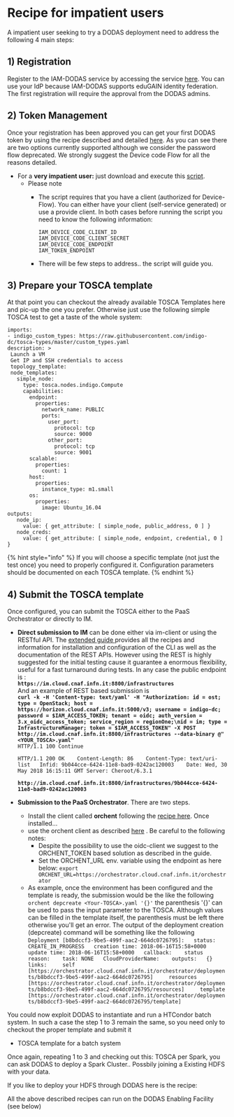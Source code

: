 # Recipe for impatient users

A impatient user seeking to try a DODAS deployment need to address the following 4 main steps: 

## 1\) Registration

Register to the IAM-DODAS service by accessing the service [here](https://dodas-iam.cloud.cnaf.infn.it/). You can use your IdP because IAM-DODAS supports eduGAIN identity federation.   
The first registration will require the approval from the DODAS admins. 

## 2\) Token Management

Once your registration has been approved you can get your first DODAS token by using the recipe described and detailed [here](https://indigo-iam.github.io/docs/v/current/user-guide/getting-a-token.html). As you can see there are two options currently supported although we consider the password flow deprecated. We strongly suggest the Device code Flow for all the reasons detailed. 

* For a **very impatient user:** just download and execute this [script](https://gist.github.com/andreaceccanti/5b69323b89ce08321e7b5236de503600). 
  * Please note 
    * The script requires that you have a client \(authorized for Device-Flow\). You can either have your client \(self-service generated\) or use a provide client. In both cases before running the script you need to know the following information:  


      ```text
      IAM_DEVICE_CODE_CLIENT_ID
      IAM_DEVICE_CODE_CLIENT_SECRET
      IAM_DEVICE_CODE_ENDPOINT
      IAM_TOKEN_ENDPOINT 
      ```

    * There will be few steps to address.. the script will guide you. 

## 3\) Prepare your TOSCA template

At that point you can checkout the already available TOSCA Templates here and pic-up the one you prefer. Otherwise just use the following simple TOSCA test to get a taste of the whole system:  


```text
imports:
- indigo_custom_types: https://raw.githubusercontent.com/indigo-dc/tosca-types/master/custom_types.yaml
description: >
 Launch a VM 
 Get IP and SSH credentials to access
 topology_template:
 node_templates:
   simple_node:
     type: tosca.nodes.indigo.Compute
     capabilities:
       endpoint:
         properties:
           network_name: PUBLIC
           ports:
             user_port:
               protocol: tcp
               source: 9000
             other_port:
               protocol: tcp
               source: 9001
       scalable:
         properties:
           count: 1
       host:
         properties:
           instance_type: m1.small
       os:
         properties:
           image: Ubuntu_16.04
outputs:
   node_ip:
     value: { get_attribute: [ simple_node, public_address, 0 ] }
   node_creds:
     value: { get_attribute: [ simple_node, endpoint, credential, 0 ] }
```

{% hint style="info" %}
If you will choose a specific template \(not just the test once\) you need to  properly configured it. Configuration parameters should be documented on each TOSCA template. 
{% endhint %}

## 4\) Submit the TOSCA template

Once configured, you can submit the TOSCA either to the PaaS Orchestrator or directly to IM.

* **Direct submission to IM** can be done either via im-client or using the RESTful API. The [extended guide ](http://imdocs.readthedocs.io/en/devel/client.html#) provides all the recipes and information for installation and configuration of the CLI as well as the documentation of the REST APIs. However using the REST is highly suggested for the initial testing cause it guarantee a enormous flexibility, useful for a fast turnaround during tests. In any case the public endpoint is :   
  **`https://im.cloud.cnaf.infn.it:8800/infrastructures`**    
  And an example of REST based submission is   
  **`curl -k -H 'Content-type: text/yaml' -H "Authorization: id = ost; type = OpenStack; host = https://horizon.cloud.cnaf.infn.it:5000/v3; username = indigo-dc; password = $IAM_ACCESS_TOKEN; tenant = oidc; auth_version = 3.x_oidc_access_token; service_region = regionOne;\nid = im; type = InfrastructureManager; token = $IAM_ACCESS_TOKEN" -X POST http://im.cloud.cnaf.infn.it:8800/infrastructures --data-binary @"<YOUR_TOSCA>.yaml"`**   
  `HTTP/1.1 100 Continue`

  `HTTP/1.1 200 OK   
  Content-Length: 86   
  Content-Type: text/uri-list  
  Infid: 9b044cce-6424-11e8-bad9-0242ac120003   
  Date: Wed, 30 May 2018 16:15:11 GMT Server: Cheroot/6.3.1`  


  **`http://im.cloud.cnaf.infn.it:8800/infrastructures/9b044cce-6424-11e8-bad9-0242ac120003`**

  


* **Submission to the PaaS Orchestrator**. There are two steps.
  * Install the client called **orchent** following the [recipe here](https://indigo-dc.gitbooks.io/orchent/admin.html). Once installed...
  * use the orchent client as described [here](https://indigo-dc.gitbooks.io/orchent/user.html) . Be careful to the following notes:
    *  Despite the possibility to use the oidc-client we suggest to the ORCHENT\_TOKEN based solution as described in the guide.
    * Set the ORCHENT\_URL env. variable using the endpoint as here below: `export ORCHENT_URL=https://orchestrator.cloud.cnaf.infn.it/orchestrator` 
  * As example, once the environment has been configured and the template is ready, the submission would be the like the following  `orchent depcreate <Your-TOSCA>.yaml '{}'`  the parenthesis  '{}' can be used to pass the input parameter to the TOSCA. Although values can be filled in the template itself, the parenthesis must be left there otherwise you'll get an error.  The output of the deployment creation \(depcreate\) command will be something like the following  `Deployment [b8bdccf3-9be5-499f-aac2-664dc0726795]:   status: CREATE_IN_PROGRESS   creation time: 2018-06-16T15:58+0000   update time: 2018-06-16T15:58+0000   callback:    status reason:    task: NONE   CloudProviderName:    outputs:   {}    links:     self [https://orchestrator.cloud.cnaf.infn.it/orchestrator/deployments/b8bdccf3-9be5-499f-aac2-664dc0726795]     resources [https://orchestrator.cloud.cnaf.infn.it/orchestrator/deployments/b8bdccf3-9be5-499f-aac2-664dc0726795/resources]     template [https://orchestrator.cloud.cnaf.infn.it/orchestrator/deployments/b8bdccf3-9be5-499f-aac2-664dc0726795/template]`

You could now exploit DODAS to instantiate and run a HTCondor batch system. In such a case the step 1 to 3 remain the same, so you need only to checkout the proper template and submit it

* TOSCA template for a batch system

Once again, repeating 1 to 3 and checking out this: TOSCA per Spark, you can ask DODAS to deploy a Spark Cluster.. Possbily joining a Existing HDFS with your data.

If you like to deploy your HDFS through DODAS here is the recipe:  


All the above described recipes can run on the DODAS Enabling Facility \(see below\)  



